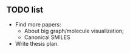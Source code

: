 ## TODO list
- Find more papers:
    - About big graph/molecule visualization;
    - Canonical SMILES
- Write thesis plan.

